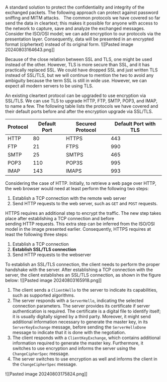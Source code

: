 A standard solution to protect the confidentiality and integrity of the exchanged packets. The following approach can protect against password sniffing and MITM attacks.
 
The common protocols we have covered so far send the data in cleartext; this makes it possible for anyone with access to the network to capture, save and analyze the exchanged messages. Consider the ISO/OSI model; we can add encryption to our protocols via the presentation layer. Consequently, data will be presented in an encrypted format (ciphertext) instead of its original form.
![[Pasted image 20240803164643.png]]

Because of the close relation between SSL and TLS, one might be used instead of the other. However, TLS is more secure than SSL, and it has practically replaced SSL. We could have dropped SSL and just written TLS instead of SSL/TLS, but we will continue to mention the two to avoid any ambiguity because the term SSL is still in wide use. However, we can expect all modern servers to be using TLS.

An existing cleartext protocol can be upgraded to use encryption via SSL/TLS. We can use TLS to upgrade HTTP, FTP, SMTP, POP3, and IMAP, to name a few. The following table lists the protocols we have covered and their default ports before and after the encryption upgrade via SSL/TLS.

| Protocol | Default Port | Secured Protocol | Default Port with TLS |
| -------- | ------------ | ---------------- | --------------------- |
| HTTP     | 80           | HTTPS            | 443                   |
| FTP      | 21           | FTPS             | 990                   |
| SMTP     | 25           | SMTPS            | 465                   |
| POP3     | 110          | POP3S            | 995                   |
| IMAP     | 143          | IMAPS            | 993                   |

Considering the case of HTTP. Initially, to retrieve a web page over HTTP, the web browser would need at least perform the following two steps:
1. Establish a TCP connection with the remote web server
2. Send HTTP requests to the web server, such as `GET` and `POST` requests.

HTTPS requires an additional step to encrypt the traffic. The new step takes place after establishing a TCP connection and before sending HTTP requests. This extra step can be inferred from the ISO/OSI model in the image presented earlier. Consequently, HTTPS requires at least the following three steps:
1. Establish a TCP connection
2. **Establish SSL/TLS connection**
3. Send HTTP requests to the webserver

To establish an SSL/TLS connection, the client needs to perform the proper handshake with the server. After establishing a TCP connection with the server, the client establishes an SSL/TLS connection, as shown in the figure below:
![[Pasted image 20240803165918.png]]
1. The client sends a `ClientHello` to the server to indicate its capabilities, such as supported algorithms.
2. The server responds with a `ServerHello`, indicating the selected connection parameters. The server provides its certificate if server authentication is required. The certificate is a digital file to identify itself; it is usually digitally signed by a third party. Moreover, it might send additional information necessary to generate the master key, in its `ServerKeyExchange` message, before sending the `ServerHelloDone` message to indicate that it is done with the negotiation.
3. The client responds with a `ClientKeyExchange`, which contains additional information required to generate the master key. Furthermore, it switches to use encryption and informs the server using the `ChangeCipherSpec` message.
4. The server switches to use encryption as well and informs the client in the `ChangeCipherSpec` message.

![[Pasted image 20240803175824.png]]
